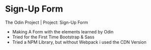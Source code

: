 # Sign-Up Form
 The Odin Project | Project: Sign-Up Form

- Making A Form with the elements learned by Odin
- Tried for the First Time Bootstrap & Sass
- Tried a NPM Library, but without Webpack i used the CDN Version
